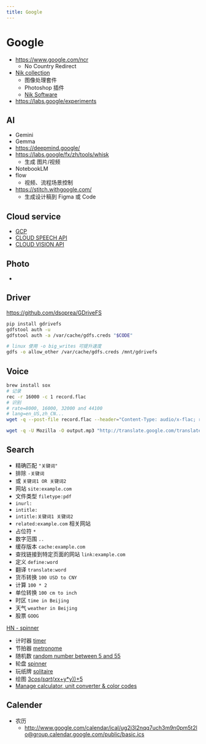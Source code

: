 ```yaml
---
title: Google
---
```


# Google

- https://www.google.com/ncr
  - No Country Redirect
- [Nik collection](https://www.google.com/nikcollection/)
  - 图像处理套件
  - Photoshop 插件
  - [Nik Software](https://en.wikipedia.org/wiki/Nik_Software)
- https://labs.google/experiments

## AI

- Gemini
- Gemma
- https://deepmind.google/
- https://labs.google/fx/zh/tools/whisk
  - 生成 图片/视频
- NotebookLM
- flow
  - 视频、流程场景控制
- https://stitch.withgoogle.com/
  - 生成设计稿到 Figma 或 Code

## Cloud service

- [GCP](https://cloud.google.com/)
- [CLOUD SPEECH API](https://cloud.google.com/speech/)
- [CLOUD VISION API](https://cloud.google.com/vision/)

## Photo

- [](https://developers.google.com/picasa-web/docs/3.0/developers_guide_protocol)

## Driver

https://github.com/dsoprea/GDriveFS

```bash
pip install gdrivefs
gdfstool auth -u
gdfstool auth -a /var/cache/gdfs.creds "$CODE"

# linux 使用 -o big_writes 可提升速度
gdfs -o allow_other /var/cache/gdfs.creds /mnt/gdrivefs
```

## Voice

```bash
brew install sox
# 记录
rec -r 16000 -c 1 record.flac
# 识别
# rate=8000, 16000, 32000 and 44100
# lang=en_US,zh_CN...
wget -q --post-file record.flac --header="Content-Type: audio/x-flac; rate=16000" -O - "https://www.google.com/speech-api/v2/recognize?client=chromium&lang=en_US&key=$GOOGLE_SPEECH_API_KEY"

wget -q -U Mozilla -O output.mp3 "http://translate.google.com/translate_tts?ie=UTF-8&total=1&idx=0&textlen=32&client=tw-ob&q=你好么&tl=zh_CN"
```

## Search

- 精确匹配 `"关键词"`
- 排除 `-关键词`
- 或 `关键词1 OR 关键词2`
- 网站 `site:example.com`
- 文件类型 `filetype:pdf`
- `inurl:`
- `intitle:`
- `intitle:关键词1 关键词2`
- `related:example.com` 相关网站
- 占位符 `*`
- 数字范围 `..`
- 缓存版本 `cache:example.com`
- 查找链接到特定页面的网站 `link:example.com`
- 定义 `define:word`
- 翻译 `translate:word`
- 货币转换 `100 USD to CNY`
- 计算 `100 * 2`
- 单位转换 `100 cm to inch`
- 时区 `time in Beijing`
- 天气 `weather in Beijing`
- 股票 `GOOG`


[HN - spinner](https://news.ycombinator.com/item?id=13476939)

- 计时器 [timer](https://www.google.com/search?q=timer)
- 节拍器 [metronome](https://www.google.com/search?q=metronome)
- 随机数 [random number between 5 and 55](https://www.google.com/search?q=random%20number%20between%205%20and%2055)
- 轮盘 [spinner](https://www.google.com/search?q=spinner)
- 玩纸牌 [solitaire](https://www.google.com/search?q=solitaire)
- 绘图 [3*cos(sqrt(x*x+y\*y))+5](<https://www.google.com/search?q=3*cos(sqrt(x*x%2By*y))%2B5>)
- [Manage calculator, unit converter & color codes](https://support.google.com/websearch/answer/3284611)

## Calender

- 农历
  - http://www.google.com/calendar/ical/ug2j3l2nqq7uch3m9n0pm5t2lo@group.calendar.google.com/public/basic.ics
